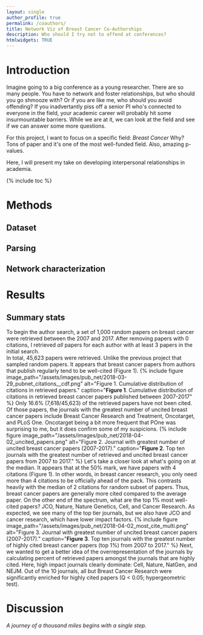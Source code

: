 ```yaml
---
layout: single
author_profile: true
permalink: /coauthors/
title: Network Viz of Breast Cancer Co-Authorships
description: Who should I try not to offend at conferences?
htmlwidgets: TRUE
---
```


# Introduction

Imagine going to a big conference as a young researcher. There are so many people. You have to network and foster relationships, but who should you go shmooze with? Or if you are like me, who should you avoid offending? If you inadvertantly piss off a senior PI who's connected to everyone in the field, your academic career will probably hit some insurmountable barriers. 
While we are at it, we can look at the field and see if we can answer some more questions.

For this project, I want to focus on a specific field: _Breast Cancer_
Why? Tons of paper and it's one of the most well-funded field. Also, amazing p-values. 

Here, I will present my take on developing interpersonal relationships in academia. 

{% include toc %}

# Methods
## Dataset 
## Parsing 
## Network characterization

# Results

## Summary stats
To begin the author search, a set of 1,000 random papers on breast cancer were retrieved between the 2007 and 2017. After removing papers with 0 citations, I retrieved _all_ papers for each author with at least 3 papers in the initial search.   
In total, 45,623 papers were retrieved. Unlike the previous project that sampled random papers. It appears that breast cancer papers from authors that publish regularly tend to be well-cited (Figure 1). 
{% include figure image_path="/assets/images/pub_net/2018-03-29_pubnet_citations__cdf.png" alt="Figure 1. Cumulative distribution of citations in retrieved papers." caption="**Figure 1**. Cumulative distribution of citations in retrieved breast cancer papers published between 2007-2017" %}
Only 16.6% (7,618/45,623) of the retrieved papers have not been cited. Of those papers, the journals with the greatest number of uncited breast cancer papers include Breast Cancer Research and Treatment, Oncotarget, and PLoS One. Oncotarget being a bit more frequent that POne was surprising to me, but it does confirm some of my suspicions. 
{% include figure image_path="/assets/images/pub_net/2018-04-02_uncited_papers.png" alt="Figure 2. Journal with greatest number of uncited breast cancer papers (2007-2017)." caption="**Figure 2**. Top ten journals with the greatest number of retrieved and uncited breast cancer papers from 2007 to 2017." %}
Let's take a closer look at what's going on at the median. It appears that at the 50% mark, we have papers with 4 citations (Figure 1). In other words, in breast cancer research, you only need more than 4 citations to be officially ahead of the pack. This contrasts heavily with the median of 2 citations for random subset of papers. Thus, breast cancer papers are generally more cited compared to the average paper. 
On the other end of the spectrum, what are the top 1% most well-cited papers? JCO, Nature, Nature Genetics, Cell, and Cancer Research. As expected, we see many of the top tier journals, but we also have JCO and cancer research, which have lower impact factors. 
{% include figure image_path="/assets/images/pub_net/2018-04-02_most_cite_multi.png" alt="Figure 3. Journal with greatest number of uncited breast cancer papers (2007-2017)." caption="**Figure 3**. Top ten journals with the greatest number of highly cited breast cancer papers (top 1%) from 2007 to 2017." %}
Next, we wanted to get a better idea of the overrepresentation of the journals by calculating percent of retrieved papers amongst the journals that are highly cited. Here, high impact journals clearly dominate: Cell, Nature, NatGen, and NEJM. Out of the 10 journals, all but Breast Cancer Research were significantly enriched for highly cited papers (Q < 0.05; hypergeometric test). 








# Discussion


*A journey of a thousand miles begins with a single step.*  